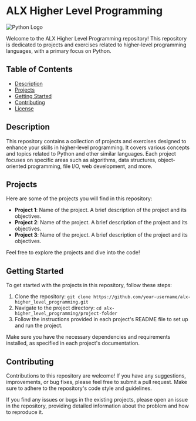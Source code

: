 # ALX Higher Level Programming

![Python Logo](https://www.python.org/static/community_logos/python-logo-master-v3-TM.png)

Welcome to the ALX Higher Level Programming repository! This repository is dedicated to projects and exercises related to higher-level programming languages, with a primary focus on Python.

## Table of Contents

- [Description](#description)
- [Projects](#projects)
- [Getting Started](#getting-started)
- [Contributing](#contributing)
- [License](#license)

## Description

This repository contains a collection of projects and exercises designed to enhance your skills in higher-level programming. It covers various concepts and topics related to Python and other similar languages. Each project focuses on specific areas such as algorithms, data structures, object-oriented programming, file I/O, web development, and more.

## Projects

Here are some of the projects you will find in this repository:

- **Project 1**: Name of the project. A brief description of the project and its objectives.
- **Project 2**: Name of the project. A brief description of the project and its objectives.
- **Project 3**: Name of the project. A brief description of the project and its objectives.

Feel free to explore the projects and dive into the code!

## Getting Started

To get started with the projects in this repository, follow these steps:

1. Clone the repository: `git clone https://github.com/your-username/alx-higher_level_programming.git`
2. Navigate to the project directory: `cd alx-higher_level_programming/project-folder`
3. Follow the instructions provided in each project's README file to set up and run the project.

Make sure you have the necessary dependencies and requirements installed, as specified in each project's documentation.

## Contributing

Contributions to this repository are welcome! If you have any suggestions, improvements, or bug fixes, please feel free to submit a pull request. Make sure to adhere to the repository's code style and guidelines.

If you find any issues or bugs in the existing projects, please open an issue in the repository, providing detailed information about the problem and how to reproduce it.
